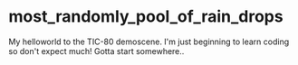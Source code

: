 # most_randomly_pool_of_rain_drops
My helloworld to the TIC-80 demoscene.
I'm just beginning to learn coding so don't expect much! Gotta start somewhere..
